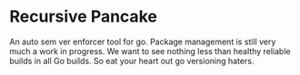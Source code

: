 # Recursive Pancake

An auto sem ver enforcer tool for go. Package management is still very much a work in progress. We want to see nothing less than healthy reliable builds in all Go builds. So eat your heart out go versioning haters.

## 
